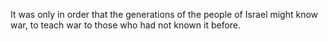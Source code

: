 It was only in order that the generations of the people of Israel might know war, to teach war to those who had not known it before.

